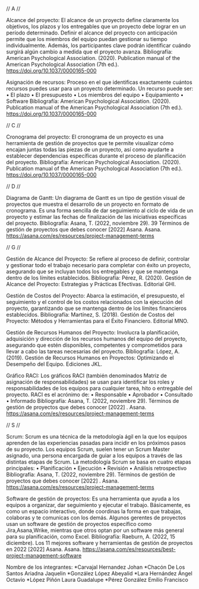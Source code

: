 // A //

Alcance del proyecto: El alcance de un proyecto define claramente los objetivos, los plazos y los entregables que un proyecto debe lograr en un período determinado. Definir el alcance del proyecto con anticipación permite que los miembros del equipo puedan gestionar su tiempo individualmente. Además, los participantes clave podrán identificar cuándo surgirá algún cambio a medida que el proyecto avanza.
Bibliografía: American Psychological Association. (2020). Publication manual of the American Psychological Association (7th ed.). https://doi.org/10.1037/0000165-000

Asignación de recursos: Proceso en el que identificas exactamente cuántos recursos puedes usar para un proyecto determinado. Un recurso puede ser:
•	El plazo
•	El presupuesto
•	Los miembros del equipo
•	Equipamiento
•	Software
Bibliografía: American Psychological Association. (2020). Publication manual of the American Psychological Association (7th ed.). https://doi.org/10.1037/0000165-000


// C //


Cronograma del proyecto: El cronograma de un proyecto es una herramienta de gestión de proyectos que te permite visualizar cómo encajan juntas todas las piezas de un proyecto, así como ayudarte a establecer dependencias específicas durante el proceso de planificación del proyecto.
Bibliografía: American Psychological Association. (2020). Publication manual of the American Psychological Association (7th ed.). https://doi.org/10.1037/0000165-000



// D //


Diagrama de Gantt: Un diagrama de Gantt es un tipo de gestión visual de proyectos que muestra el desarrollo de un proyecto en formato de cronograma. Es una forma sencilla de dar seguimiento al ciclo de vida de un proyecto y estimar las fechas de finalización de las iniciativas específicas del proyecto.
Bibliografía: Asana, T. (2022, noviembre 29). 39 Términos de gestión de proyectos que debes conocer [2022] Asana. Asana. https://asana.com/es/resources/project-management-terms



// G //

Gestión de Alcance del Proyecto: Se refiere al proceso de definir, controlar y gestionar todo el trabajo necesario para completar con éxito un proyecto, asegurando que se incluyan todos los entregables y que se mantenga dentro de los límites establecidos.
Bibliografía: Pérez, R. (2020). Gestión de Alcance del Proyecto: Estrategias y Prácticas Efectivas. Editorial GHI.

Gestión de Costos del Proyecto: Abarca la estimación, el presupuesto, el seguimiento y el control de los costos relacionados con la ejecución del proyecto, garantizando que se mantenga dentro de los límites financieros establecidos.
Bibliografía: Martínez, S. (2018). Gestión de Costos del Proyecto: Métodos y Herramientas para el Éxito Financiero. Editorial MNO.

Gestión de Recursos Humanos del Proyecto: Involucra la planificación, adquisición y dirección de los recursos humanos del equipo del proyecto, asegurando que estén disponibles, competentes y comprometidos para llevar a cabo las tareas necesarias del proyecto.
Bibliografía: López, A. (2019). Gestión de Recursos Humanos en Proyectos: Optimizando el Desempeño del Equipo. Ediciones JKL.

Gráfico RACI: Los gráficos RACI (también denominados Matriz de asignación de responsabilidades) se usan para identificar los roles y responsabilidades de los equipos para cualquier tarea, hito o entregable del proyecto. RACI es el acrónimo de:
•	Responsable
•	Aprobador
•	Consultado
•	Informado
Bibliografía: Asana, T. (2022, noviembre 29). Términos de gestión de proyectos que debes conocer [2022]  . Asana. https://asana.com/es/resources/project-management-terms



// S //

Scrum: Scrum es una técnica de la metodología ágil en la que los equipos aprenden de las experiencias pasadas para incidir en los próximos pasos de su proyecto. Los equipos Scrum, suelen tener un Scrum Master asignado, una persona encargada de guiar a los equipos a través de las distintas etapas de Scrum.
La metodología Scrum se basa en cuatro etapas principales:
•	Planificación
•	Ejecución
•	Revisión
•	Análisis retrospectivo
Bibliografía: Asana, T. (2022, noviembre 29). Términos de gestión de proyectos que debes conocer [2022] . Asana. https://asana.com/es/resources/project-management-terms

Software de gestión de proyectos: Es una herramienta que ayuda a los equipos a organizar, dar seguimiento y ejecutar el trabajo.  Básicamente, es como un espacio interactivo, donde coordinas la forma en que trabajas, colaboras y te comunicas con los demás. Algunos gerentes de proyectos usan un software de gestión de proyectos específico como Jira,Asana,Wrike, mientras que otros optan por un software más general para su planificación, como Excel.
Bibliografía: Raeburn, A. (2022, 15 diciembre). Los 11 mejores software y herramientas de gestión de proyectos en 2022 [2022] Asana. Asana. https://asana.com/es/resources/best-project-management-software


Nombre de los integrantes:
*Carvajal Hernandez Johan
*Chacón De Los Santos Ariadna Jaquelin
*González López Abeyalid
*Lara Hernández Ángel Octavio
*López Piñón Laura Guadalupe
*Pérez González Emilio Francisco

